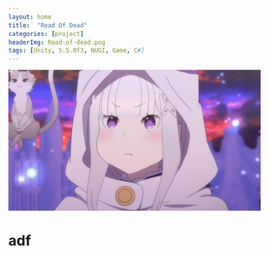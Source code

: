```yaml
---
layout: home
title:  "Road Of Dead"
categories: [project]
headerImg: Road-of-dead.png
tags: [Unity, 5.5.0f3, NUGI, Game, C#]
---
```

<div class="card">
	<img src="/assets/img/icon.jpg"/>
	<div class="card-body">
		<h1>
			adf
		</h1>
	</div>
</div>